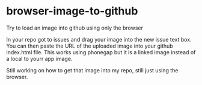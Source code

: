 browser-image-to-github
=======================

Try to load an image into github using only the browser




In your repo got to issues and drag your image into the new issue text box. You can then paste the URL of the uploaded image into your github index.html file. This works using phonegap but it is a linked image instead of a local to yourr app image.

Still working on how to get that image into my repo, still just using the browser.
